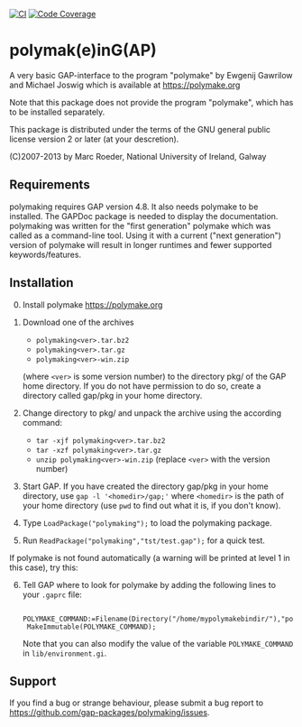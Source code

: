 [![CI](https://github.com/gap-packages/polymaking/actions/workflows/CI.yml/badge.svg)](https://github.com/gap-packages/polymaking/actions/workflows/CI.yml)
[![Code Coverage](https://codecov.io/github/gap-packages/polymaking/coverage.svg?branch=master&token=)](https://codecov.io/gh/gap-packages/polymaking)

polymak(e)inG(AP)
==================

A very basic GAP-interface to the program "polymake" by
Ewgenij Gawrilow and Michael Joswig which is available at
<https://polymake.org>

Note that this package does not provide the program "polymake", which
has to be installed separately.

This package is distributed under the terms of the GNU general public
license version 2 or later (at your descretion).

(C)2007-2013 by Marc Roeder,
National University of Ireland, Galway


Requirements
------------

polymaking requires GAP version 4.8. It also needs polymake to be
installed.  The GAPDoc package is needed to display the documentation.
polymaking was written for the "first generation" polymake which was
called as a command-line tool. Using it with a current ("next generation")
version of polymake will result in longer runtimes and fewer supported
keywords/features.


Installation
------------

0. Install polymake <https://polymake.org>

1. Download one of the archives
   - `polymaking<ver>.tar.bz2`
   - `polymaking<ver>.tar.gz`
   - `polymaking<ver>-win.zip`

   (where `<ver>` is some version number) to the directory pkg/ of the
   GAP home directory. If you do not have permission to do so, create
   a directory called gap/pkg in your home directory.

2. Change directory to pkg/ and unpack the archive using the according command:
   - `tar -xjf polymaking<ver>.tar.bz2`
   - `tar -xzf polymaking<ver>.tar.gz`
   - `unzip polymaking<ver>-win.zip`
 (replace `<ver>` with the version number)

3. Start GAP. If you have created the directory gap/pkg in your home
   directory, use `gap -l '<homedir>/gap;'` where `<homedir>` is the path of
   your home directory (use `pwd` to find out what it is, if you don't know).

4. Type `LoadPackage("polymaking");` to load the polymaking package.

5. Run `ReadPackage("polymaking","tst/test.gap");` for a quick test.

If polymake is not found automatically (a warning will be printed at
level 1 in this case), try this:

6. Tell GAP where to look for polymake by adding the following lines to
   your `.gaprc` file:

        POLYMAKE_COMMAND:=Filename(Directory("/home/mypolymakebindir/"),"polymake");
        MakeImmutable(POLYMAKE_COMMAND);

    Note that you can also modify the value of the variable `POLYMAKE_COMMAND` in
    `lib/environment.gi`.



Support
-------

If you find a bug or strange behaviour, please submit a bug report to
<https://github.com/gap-packages/polymaking/issues>.
